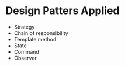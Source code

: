 # Design Patters Applied
* Strategy
* Chain of responsibility
* Template method
* State
* Command
* Observer
